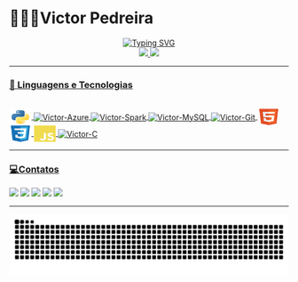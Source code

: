 <h1> 🧑🏾‍💻Victor Pedreira </h1>
  
<div align="center">
  <a href="https://git.io/typing-svg">
    <img src="https://readme-typing-svg.demolab.com?font=Fira+Code&weight=500&size=22&pause=1000&color=FF00F6&center=true&vCenter=true&random=false&width=524&lines=%E2%8A%B9+Bem+vindo+ao+meu+perfil+%E2%8A%B9+" alt="Typing SVG">
  </a>
</div>

<div align="center">
  <a href="https://github.com/VictorPedreira">
  <img height="180em" src="https://github-readme-stats.vercel.app/api?username=VictorPedreira&show_icons=true&theme=radical&include_all_commits=true&count_private=true&locale=pt-br"/>
  <img height="180em" src="https://github-readme-stats.vercel.app/api/top-langs/?username=VictorPedreira&layout=compact&langs_count=9&theme=radical&custom_title=Tecnologias"/>
</div>


---
<h3>🤖 Linguagens e Tecnologias </h3>
<div style="display: inline_block"><br>

  <img align="center" alt="Victor-Python" height="30" width="40" src="https://raw.githubusercontent.com/devicons/devicon/master/icons/python/python-original.svg">
  <img align="center" alt="Victor-Azure" height="30" width="40" src="https://cdn.jsdelivr.net/gh/devicons/devicon@latest/icons/azure/azure-original.svg" />
  <img align="center" alt="Victor-Spark" height="50" width="60" src="https://cdn.jsdelivr.net/gh/devicons/devicon@latest/icons/apachespark/apachespark-original-wordmark.svg" />
  <img align="center" alt="Victor-MySQL" height="50" width="60" src="https://cdn.jsdelivr.net/gh/devicons/devicon@latest/icons/mysql/mysql-original-wordmark.svg" />
  <img align="center" alt="Victor-Git" height="30" width="40" src="https://cdn.jsdelivr.net/gh/devicons/devicon@latest/icons/git/git-original.svg" />
  <img align="center" alt="Victor-HTML" height="30" width="40" src="https://raw.githubusercontent.com/devicons/devicon/master/icons/html5/html5-original.svg">
  <img align="center" alt="Victor-CSS" height="30" width="40" src="https://raw.githubusercontent.com/devicons/devicon/master/icons/css3/css3-original.svg">
  <img align="center" alt="Victor-Js" height="30" width="40" src="https://raw.githubusercontent.com/devicons/devicon/master/icons/javascript/javascript-plain.svg">
  <img align="center" alt="Victor-C" height="30" width="40" src="https://cdn.jsdelivr.net/gh/devicons/devicon@latest/icons/c/c-original.svg" />
   
</div>

---
<h3 align="left"> 💻Contatos </h3>

<div> 
  <a href="https://www.instagram.com/_victorhpedreira_" target="_blank"><img src="https://img.shields.io/badge/-Instagram-%23E4405F?style=for-the-badge&logo=instagram&logoColor=white" target="_blank"></a>
 	<a href="https://www.twitch.tv/fpedreira" target="_blank"><img src="https://img.shields.io/badge/Twitch-9146FF?style=for-the-badge&logo=twitch&logoColor=white" target="_blank"></a>
  <a href="https://discord.gg/471463000164007948" target="_blank"><img src="https://img.shields.io/badge/Discord-7289DA?style=for-the-badge&logo=discord&logoColor=white" target="_blank"></a> 
  <a href = "mailto:fpedreiraoficial@gmail.com"><img src="https://img.shields.io/badge/-Gmail-%23333?style=for-the-badge&logo=gmail&logoColor=white" target="_blank"></a>
  <a href="https://www.linkedin.com/in/victor-pedreira-b4364b25b" target="_blank"><img src="https://img.shields.io/badge/-LinkedIn-%230077B5?style=for-the-badge&logo=linkedin&logoColor=white" target="_blank"></a> </div> 

---
<picture align="center">
  <source media="(prefers-color-scheme: dark)" srcset="https://raw.githubusercontent.com/VictorPedreira/VictorPedreira/output/github-contribution-grid-snake-dark.svg">
  <source media="(prefers-color-scheme: light)" srcset="https://raw.githubusercontent.com/VictorPedreira/VictorPedreira/output/github-contribution-grid-snake-dark.svg">
  <img align="center" alt="github contribution grid snake animation" src="https://raw.githubusercontent.com/VictorPedreira/VictorPedreira/output/github-contribution-grid-snake.svg">
</picture>

